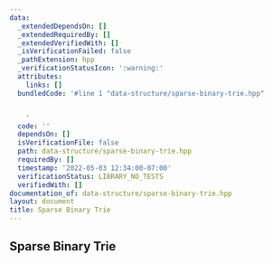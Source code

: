 ```yaml
---
data:
  _extendedDependsOn: []
  _extendedRequiredBy: []
  _extendedVerifiedWith: []
  _isVerificationFailed: false
  _pathExtension: hpp
  _verificationStatusIcon: ':warning:'
  attributes:
    links: []
  bundledCode: '#line 1 "data-structure/sparse-binary-trie.hpp"


    '
  code: ''
  dependsOn: []
  isVerificationFile: false
  path: data-structure/sparse-binary-trie.hpp
  requiredBy: []
  timestamp: '2022-05-03 12:34:00-07:00'
  verificationStatus: LIBRARY_NO_TESTS
  verifiedWith: []
documentation_of: data-structure/sparse-binary-trie.hpp
layout: document
title: Sparse Binary Trie
---
```


## Sparse Binary Trie